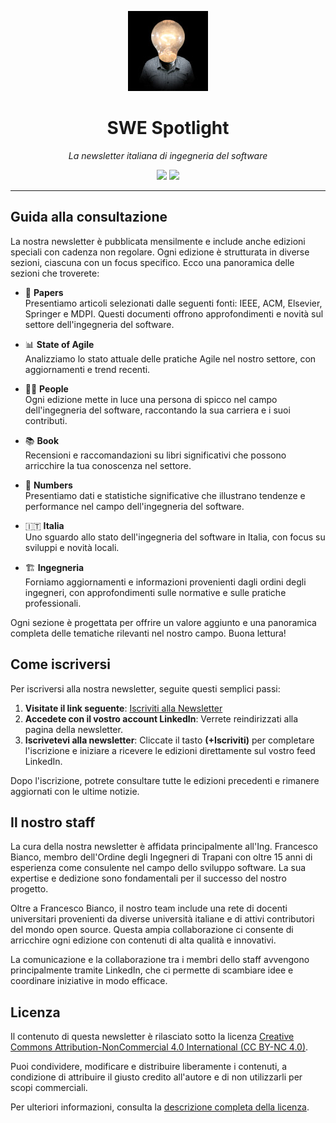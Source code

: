 <div align="center">

![SWE Spotlight](docs/assets/images/logo.jpg)

# SWE Spotlight

*La newsletter italiana di ingegneria del software*

<img src="https://img.shields.io/badge/Edizione-Mensile-green">
<img src="https://img.shields.io/badge/Iscritti-458-blue">

</div>

---

## Guida alla consultazione

La nostra newsletter è pubblicata mensilmente e include anche edizioni speciali con cadenza non regolare. Ogni edizione è strutturata in diverse sezioni, ciascuna con un focus specifico. Ecco una panoramica delle sezioni che troverete:

- 📄 **Papers**  
  Presentiamo articoli selezionati dalle seguenti fonti: IEEE, ACM, Elsevier, Springer e MDPI. Questi documenti offrono approfondimenti e novità sul settore dell'ingegneria del software.

- 📊 **State of Agile**  
  Analizziamo lo stato attuale delle pratiche Agile nel nostro settore, con aggiornamenti e trend recenti.

- 🧑‍💼 **People**  
  Ogni edizione mette in luce una persona di spicco nel campo dell'ingegneria del software, raccontando la sua carriera e i suoi contributi.

- 📚 **Book**  
  Recensioni e raccomandazioni su libri significativi che possono arricchire la tua conoscenza nel settore.

- 🔢 **Numbers**  
  Presentiamo dati e statistiche significative che illustrano tendenze e performance nel campo dell'ingegneria del software.

- 🇮🇹 **Italia**  
  Uno sguardo allo stato dell'ingegneria del software in Italia, con focus su sviluppi e novità locali.

- 🏗️ **Ingegneria**  
  Forniamo aggiornamenti e informazioni provenienti dagli ordini degli ingegneri, con approfondimenti sulle normative e sulle pratiche professionali.

Ogni sezione è progettata per offrire un valore aggiunto e una panoramica completa delle tematiche rilevanti nel nostro campo. Buona lettura!

## Come iscriversi

Per iscriversi alla nostra newsletter, seguite questi semplici passi:

1. **Visitate il link seguente**: [Iscriviti alla Newsletter](https://www.linkedin.com/newsletters/swe-spotlight-7029058375967457280/)
2. **Accedete con il vostro account LinkedIn**: Verrete reindirizzati alla pagina della newsletter.
3. **Iscrivetevi alla newsletter**: Cliccate il tasto **(+Iscriviti)** per completare l'iscrizione e iniziare a ricevere le edizioni direttamente sul vostro feed LinkedIn.

Dopo l'iscrizione, potrete consultare tutte le edizioni precedenti e rimanere aggiornati con le ultime notizie.

## Il nostro staff

La cura della nostra newsletter è affidata principalmente all'Ing. Francesco Bianco, membro dell'Ordine degli Ingegneri di Trapani con oltre 15 anni di esperienza come consulente nel campo dello sviluppo software. La sua expertise e dedizione sono fondamentali per il successo del nostro progetto.

Oltre a Francesco Bianco, il nostro team include una rete di docenti universitari provenienti da diverse università italiane e di attivi contributori del mondo open source. Questa ampia collaborazione ci consente di arricchire ogni edizione con contenuti di alta qualità e innovativi.

La comunicazione e la collaborazione tra i membri dello staff avvengono principalmente tramite LinkedIn, che ci permette di scambiare idee e coordinare iniziative in modo efficace.

## Licenza

Il contenuto di questa newsletter è rilasciato sotto la licenza [Creative Commons Attribution-NonCommercial 4.0 International (CC BY-NC 4.0)](https://creativecommons.org/licenses/by-nc/4.0/).

Puoi condividere, modificare e distribuire liberamente i contenuti, a condizione di attribuire il giusto credito all'autore e di non utilizzarli per scopi commerciali.

Per ulteriori informazioni, consulta la [descrizione completa della licenza](https://creativecommons.org/licenses/by-nc/4.0/).
